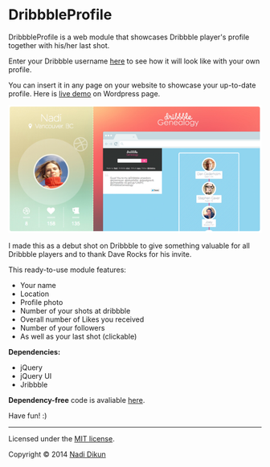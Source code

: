DribbbleProfile
===============

DribbbleProfile is a web module that showcases Dribbble player's profile together with his/her last shot.

Enter your Dribbble username [here](http://js.ework.me/code/dribbble-profile/) to see how it will look like with your own profile.

You can insert it in any page on your website to showcase your up-to-date profile. Here is [live demo](http://js.ework.me/about/) on Wordpress page.

![](dribbble-profile.png?raw=true)

I made this as a debut shot on Dribbble to give something valuable for all Dribbble players and to thank Dave Rocks for his invite.

This ready-to-use module features:

- Your name
- Location
- Profile photo
- Number of your shots at dribbble
- Overall number of Likes you received
- Number of your followers
- As well as your last shot (clickable)


**Dependencies:**
- jQuery
- jQuery UI
- Jribbble

**Dependency-free** code is avaliable [here](https://github.com/gorork/Dribbble-Profile-without-dependancies).

Have fun! :)

----------------
Licensed under the [MIT license](http://www.opensource.org/licenses/mit-license.php).

Copyright © 2014 [Nadi Dikun](https://js.ework.me)
